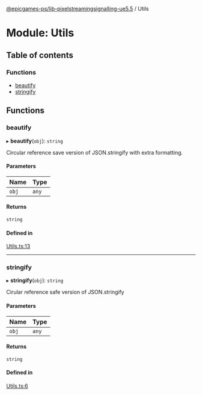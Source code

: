 [@epicgames-ps/lib-pixelstreamingsignalling-ue5.5](../README.md) / Utils

# Module: Utils

## Table of contents

### Functions

- [beautify](Utils.md#beautify)
- [stringify](Utils.md#stringify)

## Functions

### beautify

▸ **beautify**(`obj`): `string`

Circular reference save version of JSON.stringify with extra formatting.

#### Parameters

| Name | Type |
| :------ | :------ |
| `obj` | `any` |

#### Returns

`string`

#### Defined in

[Utils.ts:13](https://github.com/mcottontensor/PixelStreamingInfrastructure/blob/branch/Signalling/src/Utils.ts#L13)

___

### stringify

▸ **stringify**(`obj`): `string`

Cirular reference safe version of JSON.stringify

#### Parameters

| Name | Type |
| :------ | :------ |
| `obj` | `any` |

#### Returns

`string`

#### Defined in

[Utils.ts:6](https://github.com/mcottontensor/PixelStreamingInfrastructure/blob/branch/Signalling/src/Utils.ts#L6)
